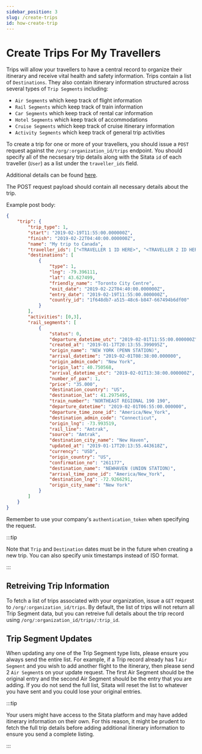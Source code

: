 ```yaml
---
sidebar_position: 3
slug: /create-trips
id: how-create-trip
---
```


# Create Trips For My Travellers

Trips will allow your travellers to have a central record to organize their itinerary and receive vital health and safety information. Trips contain a list of `Destinations`. They also contain itinerary information structured across several types of `Trip Segments` including:

* `Air Segments` which keep track of flight information
* `Rail Segments` which keep track of train information
* `Car Segments` which keep track of rental car information
* `Hotel Segments` which keep track of accommodations
* `Cruise Segments` which keep track of cruise itinerary information
* `Activity Segments` which keep track of general trip activities

To create a trip for one or more of your travellers, you should issue a `POST` request against the `/org/:organization_id/trips` endpoint. You should specify all of the necsesary trip details along with the Sitata `id` of each traveller (`User`) as a list under the `traveller_ids` field.

Additional details can be found [here](/api#tag/Organization-greater-Trips/paths/~1api~1v2~1org~1{company_id}~1trips/post).

The POST request payload should contain all necessary details about the trip.

Example post body:

```json
{
	"trip": {
		"trip_type": 1,
		"start": "2019-02-19T11:55:00.000000Z",
		"finish": "2019-02-22T04:40:00.000000Z",
		"name": "My trip to Canada",
        "traveller_ids": ["<TRAVELLER 1 ID HERE>", "<TRAVELLER 2 ID HERE>", "..."],
		"destinations": [
			{
                "type": 1,
                "lng": -79.396111,
                "lat": 43.627499,
                "friendly_name": "Toronto City Centre",
                "exit_date": "2019-02-22T04:40:00.000000Z",
                "entry_date": "2019-02-19T11:55:00.000000Z",
                "country_id": "1f648db7-a515-48c6-b847-667494b6df00"
            }
		],
		"activities": [0,3],
		"rail_segments": [
        	{
	            "status": 0,
	            "departure_datetime_utc": "2019-02-01T11:55:00.000000Z",
	            "created_at": "2019-01-17T20:13:55.399095Z",
	            "origin_name": "NEW YORK (PENN STATION)",
	            "arrival_datetime": "2019-02-01T08:38:00.000000",
	            "origin_admin_code": "New York",
	            "origin_lat": 40.750568,
	            "arrival_datetime_utc": "2019-02-01T13:38:00.000000Z",
	            "number_of_pax": 1,
	            "price": "35.000",
	            "destination_country": "US",
	            "destination_lat": 41.2975495,
	            "train_number": "NORTHEAST REGIONAL 190 190",
	            "departure_datetime": "2019-02-01T06:55:00.000000",
	            "departure_time_zone_id": "America/New_York",
	            "destination_admin_code": "Connecticut",
	            "origin_lng": -73.993519,
	            "rail_line": "Amtrak",
	            "source": "Amtrak",
	            "destination_city_name": "New Haven",
	            "updated_at": "2019-01-17T20:13:55.443618Z",
	            "currency": "USD",
	            "origin_country": "US",
	            "confirmation_no": "261177",
	            "destination_name": "NEWHAVEN (UNION STATION)",
	            "arrival_time_zone_id": "America/New_York",
	            "destination_lng": -72.9266291,
	            "origin_city_name": "New York"
        	}
		]
	}
}
```

Remember to use your company's `authentication_token` when specifying the request. 

:::tip

Note that `Trip` and `Destination` dates must be in the future when creating a new trip. You can also specify unix timestamps instead of ISO format.

:::

## Retreiving Trip Information

To fetch a list of trips associated with your organization, issue a `GET` request to `/org/:organization_id/trips`. By default, the list of trips will not return all Trip Segment data, but you can retreive full details about the trip record using `/org/:organization_id/trips/:trip_id`.

## Trip Segment Updates

When updating any one of the Trip Segment type lists, please ensure you always send the entire list. For example, if a Trip record already has 1 `Air Segment` and you wish to add another flight to the itinerary, then please send 2 `Air Segment`s on your update request. The first Air Segment should be the original entry and the second Air Segment should be the entry that you are adding. If you do not send the full list, Sitata will reset the list to whatever you have sent and you could lose your original entries. 

:::tip

Your users might have access to the Sitata platform and may have added itinerary information on their own. For this reason, it might be prudent to fetch the full trip details before adding additional itinerary information to ensure you send a complete listing.

:::
